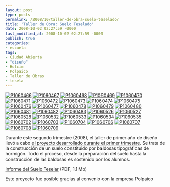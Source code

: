 ```yaml
---
layout: post
type: posts
permalink: /2008/10/taller-de-obra-suelo-teselado/
title: 'Taller de Obra: Suelo Teselado'
date: 2008-10-02 02:27:59 -0000
last_modified_at: 2008-10-02 02:27:59 -0000
publish: true
categories:
- escuela
tags:
- Ciudad Abierta
- "diseño"
- Holcim
- Polpaico
- Taller de Obras
- tesela
---
```

[![P1060466](http://www.ead.pucv.cl/wp-content/archivos/2008/10/P1060466-260x195.jpg)](http://www.ead.pucv.cl/2008/taller-de-obra-suelo-teselado/p1060466/ "P1060466") [![P1060467](http://www.ead.pucv.cl/wp-content/archivos/2008/10/P1060467-260x195.jpg)](http://www.ead.pucv.cl/2008/taller-de-obra-suelo-teselado/p1060467/ "P1060467") [![P1060468](http://www.ead.pucv.cl/wp-content/archivos/2008/10/P1060468-260x195.jpg)](http://www.ead.pucv.cl/2008/taller-de-obra-suelo-teselado/p1060468/ "P1060468") [![P1060469](http://www.ead.pucv.cl/wp-content/archivos/2008/10/P1060469-260x195.jpg)](http://www.ead.pucv.cl/2008/taller-de-obra-suelo-teselado/p1060469/ "P1060469") [![P1060470](http://www.ead.pucv.cl/wp-content/archivos/2008/10/P1060470-260x195.jpg)](http://www.ead.pucv.cl/2008/taller-de-obra-suelo-teselado/p1060470/ "P1060470") [![P1060471](http://www.ead.pucv.cl/wp-content/archivos/2008/10/P1060471-260x195.jpg)](http://www.ead.pucv.cl/2008/taller-de-obra-suelo-teselado/p1060471/ "P1060471") [![P1060472](http://www.ead.pucv.cl/wp-content/archivos/2008/10/P1060472-260x195.jpg)](http://www.ead.pucv.cl/2008/taller-de-obra-suelo-teselado/p1060472/ "P1060472") [![P1060473](http://www.ead.pucv.cl/wp-content/archivos/2008/10/P1060473-260x195.jpg)](http://www.ead.pucv.cl/2008/taller-de-obra-suelo-teselado/p1060473/ "P1060473") [![P1060474](http://www.ead.pucv.cl/wp-content/archivos/2008/10/P1060474-260x195.jpg)](http://www.ead.pucv.cl/2008/taller-de-obra-suelo-teselado/p1060474/ "P1060474") [![P1060475](http://www.ead.pucv.cl/wp-content/archivos/2008/10/P1060475-260x195.jpg)](http://www.ead.pucv.cl/2008/taller-de-obra-suelo-teselado/p1060475/ "P1060475") [![P1060476](http://www.ead.pucv.cl/wp-content/archivos/2008/10/P1060476-260x195.jpg)](http://www.ead.pucv.cl/2008/taller-de-obra-suelo-teselado/p1060476/ "P1060476") [![P1060477](http://www.ead.pucv.cl/wp-content/archivos/2008/10/P1060477-260x195.jpg)](http://www.ead.pucv.cl/2008/taller-de-obra-suelo-teselado/p1060477/ "P1060477") [![P1060478](http://www.ead.pucv.cl/wp-content/archivos/2008/10/P1060478-260x195.jpg)](http://www.ead.pucv.cl/2008/taller-de-obra-suelo-teselado/p1060478/ "P1060478") [![P1060479](http://www.ead.pucv.cl/wp-content/archivos/2008/10/P1060479-260x346.jpg)](http://www.ead.pucv.cl/2008/taller-de-obra-suelo-teselado/p1060479/ "P1060479") [![P1060480](http://www.ead.pucv.cl/wp-content/archivos/2008/10/P1060480-260x195.jpg)](http://www.ead.pucv.cl/2008/taller-de-obra-suelo-teselado/p1060480/ "P1060480") [![P1060481](http://www.ead.pucv.cl/wp-content/archivos/2008/10/P1060481-260x195.jpg)](http://www.ead.pucv.cl/2008/taller-de-obra-suelo-teselado/p1060481/ "P1060481") [![P1060482](http://www.ead.pucv.cl/wp-content/archivos/2008/10/P1060482-260x195.jpg)](http://www.ead.pucv.cl/2008/taller-de-obra-suelo-teselado/p1060482/ "P1060482") [![P1060483](http://www.ead.pucv.cl/wp-content/archivos/2008/10/P1060483-260x195.jpg)](http://www.ead.pucv.cl/2008/taller-de-obra-suelo-teselado/p1060483/ "P1060483") [![P1060526](http://www.ead.pucv.cl/wp-content/archivos/2008/10/P1060526-260x195.jpg)](http://www.ead.pucv.cl/2008/taller-de-obra-suelo-teselado/p1060526/ "P1060526") [![P1060527](http://www.ead.pucv.cl/wp-content/archivos/2008/10/P1060527-260x195.jpg)](http://www.ead.pucv.cl/2008/taller-de-obra-suelo-teselado/p1060527/ "P1060527") [![P1060528](http://www.ead.pucv.cl/wp-content/archivos/2008/10/P1060528-260x195.jpg)](http://www.ead.pucv.cl/2008/taller-de-obra-suelo-teselado/p1060528/ "P1060528") [![P1060532](http://www.ead.pucv.cl/wp-content/archivos/2008/10/P1060532-260x195.jpg)](http://www.ead.pucv.cl/2008/taller-de-obra-suelo-teselado/p1060532/ "P1060532") [![P1060533](http://www.ead.pucv.cl/wp-content/archivos/2008/10/P1060533-260x195.jpg)](http://www.ead.pucv.cl/2008/taller-de-obra-suelo-teselado/p1060533/ "P1060533") [![P1060534](http://www.ead.pucv.cl/wp-content/archivos/2008/10/P1060534-260x195.jpg)](http://www.ead.pucv.cl/2008/taller-de-obra-suelo-teselado/p1060534/ "P1060534") [![P1060535](http://www.ead.pucv.cl/wp-content/archivos/2008/10/P1060535-260x195.jpg)](http://www.ead.pucv.cl/2008/taller-de-obra-suelo-teselado/p1060535/ "P1060535") [![P1060702](http://www.ead.pucv.cl/wp-content/archivos/2008/10/P1060702-260x195.jpg)](http://www.ead.pucv.cl/2008/taller-de-obra-suelo-teselado/p1060702/ "P1060702") [![P1060703](http://www.ead.pucv.cl/wp-content/archivos/2008/10/P1060703-260x195.jpg)](http://www.ead.pucv.cl/2008/taller-de-obra-suelo-teselado/p1060703/ "P1060703") [![P1060704](http://www.ead.pucv.cl/wp-content/archivos/2008/10/P1060704-260x195.jpg)](http://www.ead.pucv.cl/2008/taller-de-obra-suelo-teselado/p1060704/ "P1060704") [![P1060706](http://www.ead.pucv.cl/wp-content/archivos/2008/10/P1060706-260x195.jpg)](http://www.ead.pucv.cl/2008/taller-de-obra-suelo-teselado/p1060706/ "P1060706") [![P1060707](http://www.ead.pucv.cl/wp-content/archivos/2008/10/P1060707-260x195.jpg)](http://www.ead.pucv.cl/2008/taller-de-obra-suelo-teselado/p1060707/ "P1060707") [![P1060708](http://www.ead.pucv.cl/wp-content/archivos/2008/10/P1060708-260x346.jpg)](http://www.ead.pucv.cl/2008/taller-de-obra-suelo-teselado/p1060708/ "P1060708") [![P1060709](http://www.ead.pucv.cl/wp-content/archivos/2008/10/P1060709-260x195.jpg)](http://www.ead.pucv.cl/2008/taller-de-obra-suelo-teselado/p1060709/ "P1060709")

Durante este segundo trimestre (2008), el taller de primer año de diseño llevó a cabo [el proyecto desarrollado durante el primer trimestre](http://www.ead.pucv.cl/2008/del-suelo-a-la-tesela/ "del suelo a la tesela"). Se trata de la construcción de un suelo constituido por baldosas tipográficas de hormigón. Todo el proceso, desde la preparación del suelo hasta la construcción de las baldosas es sostenido por los alumnos.

[Informe del Suelo Teselar](http://www.ead.pucv.cl/wp-content/archivos/2008/10/informe-suelo-teselar.pdf) (PDF, 1.1 Mb)

Este proyecto fue posible gracias al convenio con la empresa Polpaico
